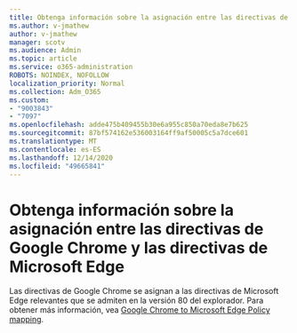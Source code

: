 ```yaml
---
title: Obtenga información sobre la asignación entre las directivas de Google Chrome y las directivas de Microsoft Edge
ms.author: v-jmathew
author: v-jmathew
manager: scotv
ms.audience: Admin
ms.topic: article
ms.service: o365-administration
ROBOTS: NOINDEX, NOFOLLOW
localization_priority: Normal
ms.collection: Adm_O365
ms.custom:
- "9003843"
- "7097"
ms.openlocfilehash: adde475b409455b30e6a955c850a70eda8e7b625
ms.sourcegitcommit: 87bf574162e536003164ff9af50005c5a7dce601
ms.translationtype: MT
ms.contentlocale: es-ES
ms.lasthandoff: 12/14/2020
ms.locfileid: "49665841"
---
```

# <a name="learn-about-mapping-between-google-chrome-policies-and-microsoft-edge-policies"></a>Obtenga información sobre la asignación entre las directivas de Google Chrome y las directivas de Microsoft Edge

Las directivas de Google Chrome se asignan a las directivas de Microsoft Edge relevantes que se admiten en la versión 80 del explorador. Para obtener más información, vea [Google Chrome to Microsoft Edge Policy mapping](https://go.microsoft.com/fwlink/?linkid=2141933).

